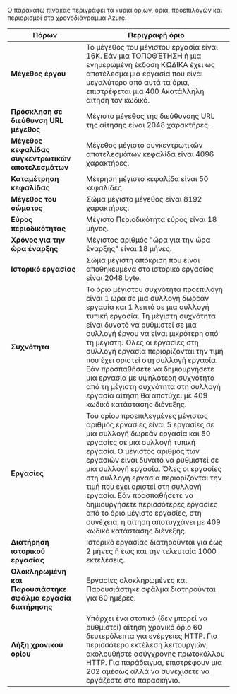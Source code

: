 Ο παρακάτω πίνακας περιγράφει τα κύρια ορίων, όρια, προεπιλογών και περιορισμοί στο χρονοδιάγραμμα Azure.

|Πόρων|Περιγραφή όριο|
|---|---|
|**Μέγεθος έργου**|Το μέγεθος του μέγιστου εργασία είναι 16K. Εάν μια ΤΟΠΟΘΈΤΗΣΗ ή μια ενημερωμένη έκδοση ΚΏΔΙΚΑ έχει ως αποτέλεσμα μια εργασία που είναι μεγαλύτερο από αυτά τα όρια, επιστρέφεται μια 400 Ακατάλληλη αίτηση τον κωδικό.|
|**Πρόσκληση σε διεύθυνση URL μέγεθος**|Μέγιστο μέγεθος της διεύθυνσης URL της αίτησης είναι 2048 χαρακτήρες.|
|**Μέγεθος κεφαλίδας συγκεντρωτικών αποτελεσμάτων**|Μέγεθος μέγιστο συγκεντρωτικών αποτελεσμάτων κεφαλίδα είναι 4096 χαρακτήρες.|
|**Καταμέτρηση κεφαλίδας**|Μέτρηση μέγιστο κεφαλίδα είναι 50 κεφαλίδες.|
|**Μέγεθος του σώματος**|Σώμα μέγιστο μέγεθος είναι 8192 χαρακτήρες.|
|**Εύρος περιοδικότητας**|Μέγιστο Περιοδικότητα εύρος είναι 18 μήνες.|
|**Χρόνος για την ώρα έναρξης**|Μέγιστος αριθμός "ώρα για την ώρα έναρξης" είναι 18 μήνες.|
|**Ιστορικό εργασίας**|Σώμα μέγιστη απόκριση που είναι αποθηκευμένα στο ιστορικό εργασίας είναι 2048 byte.|
|**Συχνότητα**|Το όριο μέγιστου συχνότητα προεπιλογή είναι 1 ώρα σε μια συλλογή δωρεάν εργασία και 1 λεπτό σε μια συλλογή τυπική εργασία. Τη μέγιστη συχνότητα είναι δυνατό να ρυθμιστεί σε μια συλλογή έργου να είναι μικρότερη από τη μέγιστη. Όλες οι εργασίες στη συλλογή εργασία περιορίζονται την τιμή που έχει οριστεί στη συλλογή εργασία. Εάν προσπαθήσετε να δημιουργήσετε μια εργασία με υψηλότερη συχνότητα από τη μέγιστη συχνότητα στη συλλογή εργασία αίτηση θα αποτύχει με 409 κωδικό κατάστασης διένεξης.|
|**Εργασίες**|Του ορίου προεπιλεγμένες μέγιστος αριθμός εργασίες είναι 5 εργασίες σε μια συλλογή δωρεάν εργασία και 50 εργασίες σε μια συλλογή τυπική εργασία. Ο μέγιστος αριθμός των εργασιών είναι δυνατό να ρυθμιστεί σε μια συλλογή εργασία. Όλες οι εργασίες στη συλλογή εργασία περιορίζονται την τιμή που έχει οριστεί στη συλλογή εργασία. Εάν προσπαθήσετε να δημιουργήσετε περισσότερες εργασίες από το όριο μέγιστο εργασίες, στη συνέχεια, η αίτηση αποτυγχάνει με 409 κωδικό κατάστασης διένεξης.|
|**Διατήρηση ιστορικού εργασίας**|Ιστορικό εργασίας διατηρούνται για έως 2 μήνες ή έως και την τελευταία 1000 εκτελέσεις.|
|**Ολοκληρωμένη και Παρουσιάστηκε σφάλμα εργασία διατήρησης**|Εργασίες ολοκληρωμένες και Παρουσιάστηκε σφάλμα διατηρούνται για 60 ημέρες.|
|**Λήξη χρονικού ορίου**|Υπάρχει ένα στατικό (δεν μπορεί να ρυθμιστεί) αίτηση χρονικό όριο 60 δευτερόλεπτα για ενέργειες HTTP. Για περισσότερο εκτέλεση λειτουργιών, ακολουθήστε ασύγχρονης πρωτοκόλλου HTTP. Για παράδειγμα, επιστρέφουν μια 202 αμέσως αλλά να συνεχίσετε να εργάζεστε στο παρασκήνιο.|
